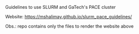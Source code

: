 Guidelines to use SLURM and GaTech's PACE cluster

Website: https://mshalimay.github.io/slurm_pace_guidelines/

Obs.: repo contains only the files to render the website above

